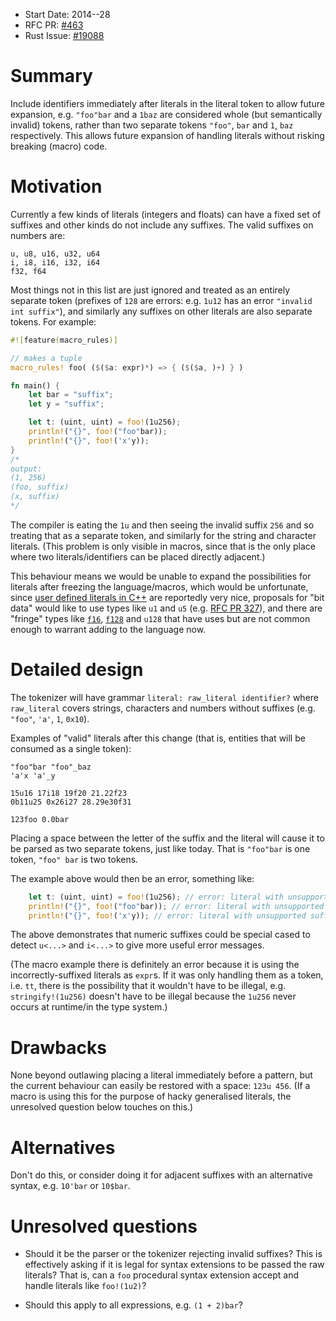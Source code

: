 - Start Date: 2014--28
- RFC PR: [#463](https://github.com/rust-lang/rfcs/pull/463)
- Rust Issue: [#19088](https://github.com/rust-lang/rust/issues/19088)

# Summary

Include identifiers immediately after literals in the literal token to
allow future expansion, e.g. `"foo"bar` and a `1baz` are considered
whole (but semantically invalid) tokens, rather than two separate
tokens `"foo"`, `bar` and `1`, `baz` respectively. This allows future
expansion of handling literals without risking breaking (macro) code.


# Motivation

Currently a few kinds of literals (integers and floats) can have a
fixed set of suffixes and other kinds do not include any suffixes. The
valid suffixes on numbers are:


```text
u, u8, u16, u32, u64
i, i8, i16, i32, i64
f32, f64
```

Most things not in this list are just ignored and treated as an
entirely separate token (prefixes of `128` are errors: e.g. `1u12` has
an error `"invalid int suffix"`), and similarly any suffixes on other
literals are also separate tokens. For example:

```rust
#![feature(macro_rules)]

// makes a tuple
macro_rules! foo( ($($a: expr)*) => { ($($a, )+) } )

fn main() {
    let bar = "suffix";
    let y = "suffix";

    let t: (uint, uint) = foo!(1u256);
    println!("{}", foo!("foo"bar));
    println!("{}", foo!('x'y));
}
/*
output:
(1, 256)
(foo, suffix)
(x, suffix)
*/
```

The compiler is eating the `1u` and then seeing the invalid suffix
`256` and so treating that as a separate token, and similarly for the
string and character literals. (This problem is only visible in
macros, since that is the only place where two literals/identifiers can be placed
directly adjacent.)

This behaviour means we would be unable to expand the possibilities
for literals after freezing the language/macros, which would be
unfortunate, since [user defined literals in C++][cpp] are reportedly
very nice, proposals for "bit data" would like to use types like `u1`
and `u5` (e.g. [RFC PR 327][327]), and there are "fringe" types like
[`f16`][f16], [`f128`][f128] and `u128` that have uses but are not
common enough to warrant adding to the language now.

[cpp]: http://en.cppreference.com/w/cpp/language/user_literal
[327]: https://github.com/rust-lang/rfcs/pull/327
[f16]: http://en.wikipedia.org/wiki/Half-precision_floating-point_format
[f128]: https://en.wikipedia.org/wiki/Quadruple-precision_floating-point_format

# Detailed design

The tokenizer will have grammar `literal: raw_literal identifier?`
where `raw_literal` covers strings, characters and numbers without
suffixes (e.g. `"foo"`, `'a'`, `1`, `0x10`).

Examples of "valid" literals after this change (that is, entities that
will be consumed as a single token):

```
"foo"bar "foo"_baz
'a'x 'a'_y

15u16 17i18 19f20 21.22f23
0b11u25 0x26i27 28.29e30f31

123foo 0.0bar
```

Placing a space between the letter of the suffix and the literal will
cause it to be parsed as two separate tokens, just like today. That is
`"foo"bar` is one token, `"foo" bar` is two tokens.

The example above would then be an error, something like:

```rust
    let t: (uint, uint) = foo!(1u256); // error: literal with unsupported size
    println!("{}", foo!("foo"bar)); // error: literal with unsupported suffix
    println!("{}", foo!('x'y)); // error: literal with unsupported suffix
```

The above demonstrates that numeric suffixes could be special cased
to detect `u<...>` and `i<...>` to give more useful error messages.

(The macro example there is definitely an error because it is using
the incorrectly-suffixed literals as `expr`s. If it was only
handling them as a token, i.e. `tt`, there is the possibility that it
wouldn't have to be illegal, e.g. `stringify!(1u256)` doesn't have to
be illegal because the `1u256` never occurs at runtime/in the type
system.)

# Drawbacks

None beyond outlawing placing a literal immediately before a pattern,
but the current behaviour can easily be restored with a space: `123u
456`. (If a macro is using this for the purpose of hacky generalised
literals, the unresolved question below touches on this.)

# Alternatives

Don't do this, or consider doing it for adjacent suffixes with an
alternative syntax, e.g. `10'bar` or `10$bar`.

# Unresolved questions

- Should it be the parser or the tokenizer rejecting invalid suffixes?
  This is effectively asking if it is legal for syntax extensions to
  be passed the raw literals? That is, can a `foo` procedural syntax
  extension accept and handle literals like `foo!(1u2)`?

- Should this apply to all expressions, e.g. `(1 + 2)bar`?
